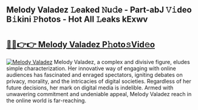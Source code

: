 ## Melody Valadez 𝙻eaked 𝙽u𝚍e - Part-abJ 𝚅𝚒deo B𝚒kini 𝙿hotos - Hot All 𝙻eaks kExwv

# <h2><a href="http://ld2o8o.urlbe.top/?page=Melody+Valadez">🔗🔗👉👉 Melody Valadez P𝚑oto𝚜Vid𝚎o</a></h2>

[![Melody Valadez](https://i.imgur.com/eBuTRDB.gif)](http://ld2o8o.urlbe.top/?page=Melody+Valadez)
Melody Valadez, a complex and divisive figure, eludes simple characterization. Her innovative way of engaging with online audiences has fascinated and enraged spectators, igniting debates on privacy, morality, and the intricacies of digital societies. Regardless of her future decisions, her mark on digital media is indelible. Armed with unwavering commitment and undeniable appeal, Melody Valadez reach in the online world is far-reaching.
